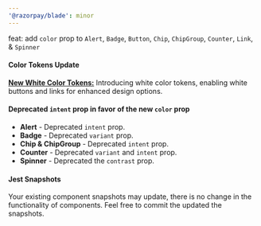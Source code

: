 ```yaml
---
'@razorpay/blade': minor
---
```


feat: add `color` prop to `Alert`, `Badge`, `Button`, `Chip`, `ChipGroup`, `Counter`, `Link`, & `Spinner`

#### Color Tokens Update

**[New White Color Tokens:](https://blade.razorpay.com/?path=/docs/tokens-colors--page)** Introducing white color tokens, enabling white buttons and links for enhanced design options.

#### Deprecated `intent` prop in favor of the new `color` prop

- **Alert** - Deprecated `intent` prop.
- **Badge** - Deprecated `variant` prop.
- **Chip & ChipGroup** - Deprecated `intent` prop.
- **Counter** - Deprecated `variant` and `intent` prop.
- **Spinner** - Deprecated the `contrast` prop.

#### Jest Snapshots

Your existing component snapshots may update, there is no change in the functionality of components. Feel free to commit the updated the snapshots.
